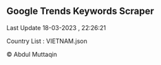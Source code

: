 

## Google Trends Keywords Scraper 
 
Last Update 18-03-2023 , 22:26:21

Country List :
VIETNAM.json



© Abdul Muttaqin 
